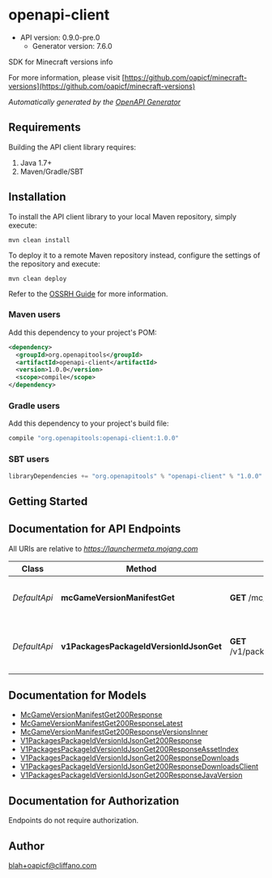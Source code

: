 # openapi-client


- API version: 0.9.0-pre.0
  - Generator version: 7.6.0

SDK for Minecraft versions info

  For more information, please visit [https://github.com/oapicf/minecraft-versions](https://github.com/oapicf/minecraft-versions)

*Automatically generated by the [OpenAPI Generator](https://openapi-generator.tech)*

## Requirements

Building the API client library requires:
1. Java 1.7+
2. Maven/Gradle/SBT

## Installation

To install the API client library to your local Maven repository, simply execute:

```shell
mvn clean install
```

To deploy it to a remote Maven repository instead, configure the settings of the repository and execute:

```shell
mvn clean deploy
```

Refer to the [OSSRH Guide](http://central.sonatype.org/pages/ossrh-guide.html) for more information.

### Maven users

Add this dependency to your project's POM:

```xml
<dependency>
  <groupId>org.openapitools</groupId>
  <artifactId>openapi-client</artifactId>
  <version>1.0.0</version>
  <scope>compile</scope>
</dependency>
```

### Gradle users

Add this dependency to your project's build file:

```groovy
compile "org.openapitools:openapi-client:1.0.0"
```

### SBT users

```scala
libraryDependencies += "org.openapitools" % "openapi-client" % "1.0.0"
```

## Getting Started

## Documentation for API Endpoints

All URIs are relative to *https://launchermeta.mojang.com*

Class | Method | HTTP request | Description
------------ | ------------- | ------------- | -------------
*DefaultApi* | **mcGameVersionManifestGet** | **GET** /mc/game/version_manifest | Get Minecraft version manifest
*DefaultApi* | **v1PackagesPackageIdVersionIdJsonGet** | **GET** /v1/packages/${packageId}/${versionId}.json | Get Minecraft version package details


## Documentation for Models

 - [McGameVersionManifestGet200Response](McGameVersionManifestGet200Response.md)
 - [McGameVersionManifestGet200ResponseLatest](McGameVersionManifestGet200ResponseLatest.md)
 - [McGameVersionManifestGet200ResponseVersionsInner](McGameVersionManifestGet200ResponseVersionsInner.md)
 - [V1PackagesPackageIdVersionIdJsonGet200Response](V1PackagesPackageIdVersionIdJsonGet200Response.md)
 - [V1PackagesPackageIdVersionIdJsonGet200ResponseAssetIndex](V1PackagesPackageIdVersionIdJsonGet200ResponseAssetIndex.md)
 - [V1PackagesPackageIdVersionIdJsonGet200ResponseDownloads](V1PackagesPackageIdVersionIdJsonGet200ResponseDownloads.md)
 - [V1PackagesPackageIdVersionIdJsonGet200ResponseDownloadsClient](V1PackagesPackageIdVersionIdJsonGet200ResponseDownloadsClient.md)
 - [V1PackagesPackageIdVersionIdJsonGet200ResponseJavaVersion](V1PackagesPackageIdVersionIdJsonGet200ResponseJavaVersion.md)


<a id="documentation-for-authorization"></a>
## Documentation for Authorization

Endpoints do not require authorization.


## Author

blah+oapicf@cliffano.com

